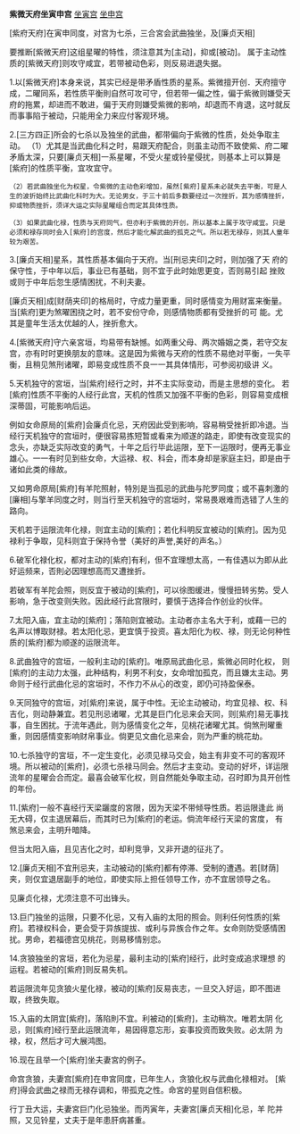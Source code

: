 **紫微天府坐寅申宫**
[坐寅宫](./紫微天府坐寅宫.png)
[坐申宫](./紫微天府坐申宫.png)

[紫府天府]在寅申同度，对宫为七杀，三合宮会武曲独坐，及[廉贞天相]

要推断[紫微天府]这组星曜的特性，须注意其为[主动]，抑或[被动]。
属于主动性质的[紫微天府]则攻守咸宜，若带被动色彩，则反易进退失据。

1.以[紫微天府]本身来说，其实已经是带矛盾性质的星系。紫微擅开创．天府擅守成，二曜同系，若性质平衡則自然可攻可守，但若带一偏之性，偏于紫微则嫌受天府的拖累，却进而不敢进，偏于天府则嫌受紫微的影响，却退而不肯退，这吋就反而事事陷于被动，只能用全力来应付客观环境。

2.[三方四正]所会的七杀以及独坐的武曲，都带偏向于紫微的性质，处处争取主动。
    （1）尤其是当武曲化科之时，易跟天府配合，则虽主动而不致使紫、府二曜矛盾太深，只要[廉贞天相]一系星曜，不受火星或铃星侵扰，则基本上可以算是[紫府]的性质平衡，宜攻宜守。

    （2）若武曲独坐化为权星，令紫微的主动色彩增加，虽然[紫府]星系未必就失去平衡，可是人生的波折始终比武曲化科时为大。无论男女，于三十前后多数要经过一次挫折，其为感情挫折，抑或物质挫折，须详大运之实际星曜组合而定其具体性质。

    （3）如果武曲化禄，性质与天府同气，但亦利于紫微的开创，所以基本上属于攻守咸宜。只是必须和禄存同时会入[紫府]的宫度，然后才能化解武曲的孤克之气。所以若无禄存，则其人童年较为艰苦。

3.[廉贞天相]星系，其性质基本偏向于天府。当[刑忌夹印]之时，则加强了天
府的保守性，于中年以后，事业已有基础，则不宜于此时始思更变，否则易引起
挫败或则于中年后忽生感情困扰，不利夫妻。

[廉贞天相]成[财荫夹印]的格局时，守成力量更重，同时感情变为用财富来衡量。当[紫府]更为煞曜困挠之时，若不安份守命，则感情物质都有受挫折的可
能。尤其是童年生活太优越的人，挫折愈大。

4.[紫微天府]守六亲宮垣，均易带有缺憾。如两重父母、两次婚姻之类，若守交友宫，亦有时时更换朋友的意味。这是因为紫微与天府的性质不易绝对平衡，一失平衡，且稍见煞刑诸曜，即易变成性质不良一一其具体情形，可参阅初级讲
义。

5.天机独守的宮垣，当[紫府]经行之时，并不主实际变动，而是主思想的变化。
若[紫府]性质不平衡的人经行此宫，天机的性质又加强不平衡的色彩，则容易变成根深蒂固，可能影响后运。

例如女命原局的[紫府]会廉贞化忌，天府因此受到影响，容易稍受挫折即冷退。当经行天机独守的宫垣时，便很容易拣短暂或看来为顺遂的路走，即使有改变现实的念头，亦缺乏实际改变的勇气，十年之后行毕此运限，至下一运限时，便再无事业雄心。一一有时见到些女命，大运禄、权、科会，而本身却是家庭主妇，即是由于诸如此类的缘故。

又如男命原局[紫府]有羊陀照射，特別是当孤忌的武曲与陀罗同度；或不喜刺激的[廉相]与擎羊同度之时，则当行至天机独守的宫垣时，常易畏艰难而选错了人生的路向。

天机若于运限流年化禄，则宜主动的[紫府]；若化科明反宜被动的[紫府]。因为见禄利于争取，见科则宜于保持令誉（美好的声誉,美好的声名。）

6.破军化禄化权，都对主动的[紫府]有利，但不宜理想太高，一有佳遇以为即从此好运频来，否則必因理想高而又遭挫折。

若破军有羊陀会照，则反宜于被动的[紫府]，可以徐图缓进，慢慢扭转劣势。受人影响，急于改变则失败。因此经行此宫限时，要慎于选择合作创业的伙伴。

7.太阳入庙，宜主动的[紫府]；落陷则宜被动。主动者亦主名大于利，或藉一已的名声以博取财禄。若太阳化忌，更宜慎于投资。喜太阳化为权、禄，则无论何种性质的[紫府]都为顺遂的运限流年。

8.武曲独守的宫垣，一般利主动的[紫府]。唯原局武曲化忌，紫微必同时化权，
则[紫府]的主动力太强，此种结构，利男不利女，女命增加孤克，而且嫌太主动。男命则于经行武曲化忌的宮垣时，不作力不从心的改变，即仍可持盈保泰。

9.天同独守的宫垣，对[紫府]来说，属于中性。无论主动被动，均宜见禄、权、科吉化，则动静兼宜。若见刑忌诸曜，尤其是巨门化忌来会天同，则[紫府]易无事找事，自生困扰。于流年遇此，则为感情变化之年，见桃花诸曜尤其。倘煞刑曜重重，则因感情变影响财帛事业。倘更见文曲化忌来会，则为严重的桃花劫。

10.七杀独守的宮垣，不一定生变化，必须见禄马交会，始主有非变不可的客观环境。所以被动的[紫府]，必须七杀禄马同会。然后才主变动。变动的好坏，详运限流年的星曜会合而定。最喜会破军化权，则自然能处争取主动，召时即为具开创性的年份。

11.[紫府]一般不喜经行天梁躧度的宮限，因为天梁不带倾导性质。若运限逢此
尚无大碍，仅主退居幕后，而其时已为[紫府]的老运。倘流年经行天梁的宮度，
有煞忌来会，主明升暗降。

但当太阳入庙，且见吉化之时，却利竞爭，又非开退的征兆了。

12.[廉贞天相]不宜刑忌夹，主动被动的[紫府]都有停滞、受制的遭遇。若[财荫]夹，则仅宜退居副手的地位，即使实际上担任领导工作，亦不宜居领导之名。

见廉贞化禄，尤须注意不可出锋头。

13.巨门独坐的运限，只要不化忌，又有入庙的太阳的照会。则利任何性质的[紫府]。若禄权科会，更会受于异族提拔、或利与异族合作之年。女命则防受感情困扰。男命，若福德宫见桃花，则易移情别恋。

14.贪狼独坐的宮垣，若化为忌星，最利主动的[紫府]经行，此时变成追求理想
的运程。若被动的[紫府]则反易失机。

若运限流年见贪狼火星化禄，被动的[紫府]反易丧志，一旦交入好运，即不图进取，终致失取。

15.入庙的太阴宜[紫府]，落陷則不宜。利被动的[紫府]，主动稍次。唯若太阴
化忌，则[紫府]经行至此运限流年，易因得意忘形，妄事投资而致失败。必太阴
为禄，权，然后才可大展鸿图。

16.现在且举一个[紫府]坐夫妻宮的例子。

命宫贪狼，夫妻宫[紫府]在申宮同度，已年生人，贪狼化权与武曲化禄相对。
[紫府]得会武曲之禄而无禄存调和，带孤克之性。命宮的星则自信积极。

行丁丑大运，夫妻宮巨门化忌独坐。而丙寅年，夫妻宮[廉贞天相]化忌，羊
陀并照，又见铃星，丈夫于是年患肝病甚重。

